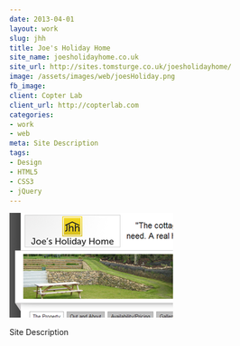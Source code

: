 ```yaml
---
date: 2013-04-01
layout: work
slug: jhh
title: Joe's Holiday Home
site_name: joesholidayhome.co.uk
site_url: http://sites.tomsturge.co.uk/joesholidayhome/
image: /assets/images/web/joesHoliday.png
fb_image: 
client: Copter Lab
client_url: http://copterlab.com
categories:
- work
- web
meta: Site Description
tags: 
- Design
- HTML5
- CSS3
- jQuery
---
```


![Joe's Holiday Home](/assets/images/web/joesHoliday.png)

Site Description